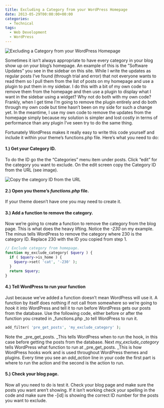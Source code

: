 ```yaml
---
title: Excluding a Category from your WordPress Homepage
date: 2013-05-29T00:00:00+00:00
categories:
  - Technical
tags:
  - Web Development
  - WordPress
---
```


![Excluding a Category from your WordPress Homepage](/images/2013/05/wordpress-logo-150x150-1.png)

Sometimes it isn’t always appropriate to have every category in your blog show up on your blog’s homepage. An example of this is the “Software Updates” you see in the sidebar on this site. While I write the updates as regular posts I’ve found (through trial and error) that not everyone wants to read them so I pull them from the list of posts on my homepage and use a plugin to put them in my sidebar. I do this with a bit of my own code to remove them from the homepage and then use a plugin to display what I want in the sidebar using a widget? Why not do both with my own code? Frankly, when I get time I’m going to remove the plugin entirely and do both through my own code but time hasn’t been on my side for such a change yet. In the meantime, I use my own code to remove the updates from the homepage simply because my solution is simpler and lost costly in terms of performance than any plugin I’ve seen try to do the same thing.

Fortunately WordPress makes it really easy to write this code yourself and include it within your theme’s functions.php file. Here’s what you need to do:

#### 1.) Get your Category ID.

To do the ID go the the “Categories” menu item under posts. Click “edit” for the category you want to exclude. On the edit screen copy the Category ID from the URL (see image).

![Copy the category ID from the URL](/images/2013/05/copy-the-category-id-350x128-1.jpg "Copy the category ID from the URL")

#### 2.) Open you theme’s _functions.php_ file.

If your theme doesn’t have one you may need to create it.

#### 3.) Add a function to remove the category.

Now we’re going to create a function to remove the category from the blog page. This is what does the heavy lifting. Notice the _-230_ on my example. The minus tells WordPress to remove the category where 230 is the category ID. Replace 230 with the ID you copied from step 1.

``` php
// Exclude category from homepage.
function my_exclude_category( $query ) {
  if ( $query->is_home ) {
    $query->set( 'cat', '-230' );
  }
  return $query;
}
```

#### 4.) Tell WordPress to run your function

Just because we’ve added a function doesn’t mean WordPress will use it. A function by itself does nothing if not call from somewhere so we’re going to _hook_ it into WordPress and tell it to run before WordPress gets our posts from the database. Use the following code, either before or after the function you created in _functions.php _to tell WordPress to run it.

``` php
add_filter( 'pre_get_posts', 'my_exclude_category' );
```

Note the _pre\_get\_posts. _This tells WordPress when to run the hook, in this case before getting the posts from the database. Next _my\_exclude\_category_ tells WordPress what function to run at _pre\_get\_posts. _This is how WordPress hooks work and is used throughout WordPress themes and plugins. Every time you see an _add_action_ line in your code the first part is where to run the action and the second is the action to run.

#### 5.) Check your blog page.

Now all you need to do is test it. Check your blog page and make sure the posts you want aren’t showing. If it isn’t working check your spelling in the code and make sure the -[id] is showing the correct ID number for the posts you want to exclude.